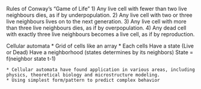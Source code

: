 Rules of Conway’s “Game of Life”
    1) Any live cell with fewer than two live neighbours dies, as if by underpopulation.
    2) Any live cell with two or three live neighbours lives on to the next generation.
    3) Any live cell with more than three live neighbours dies, as if by overpopulation.
    4) Any dead cell with exactly three live neighbours becomes a live cell, as if by reproduction.

Cellular automata
    * Grid of cells like an array 
    * Each cells 
        Have a state (Live or Dead)
        Have a neighborhood (states determines by its neighbors)
        State = f(neighbor state t-1)

    * Cellular automata have found application in various areas, including physics, theoretical biology and microstructure modeling.
    * Using simplest form/pattern to predict complex behavior